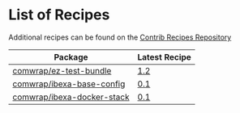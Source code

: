 # List of Recipes

Additional recipes can be found on the [Contrib Recipes Repository](https://github.com/symfony/recipes-contrib/blob/flex/main/RECIPES.md)

| Package | Latest Recipe |
| --- | --- |
| [comwrap/ez-test-bundle](https://packagist.org/packages/comwrap/ez-test-bundle) | [1.2](comwrap/ez-test-bundle/1.2) |
| [comwrap/ibexa-base-config](https://packagist.org/packages/comwrap/ibexa-base-config) | [0.1](comwrap/ibexa-base-config/0.1) |
| [comwrap/ibexa-docker-stack](https://packagist.org/packages/comwrap/ibexa-docker-stack) | [0.1](comwrap/ibexa-docker-stack/0.1) |